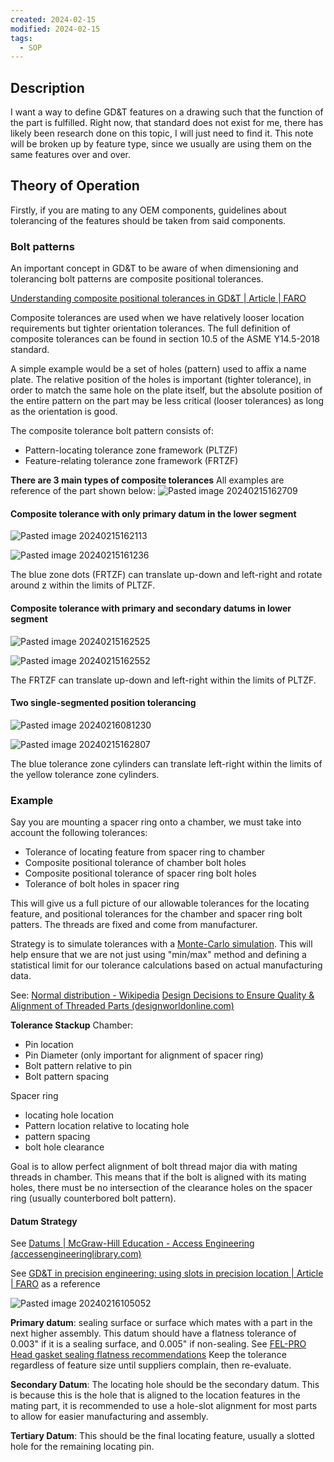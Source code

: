 ```yaml
---
created: 2024-02-15
modified: 2024-02-15
tags:
  - SOP
---
```

## Description 
I want a way to define GD&T features on a drawing such that the function of the part is fulfilled. Right now, that standard does not exist for me, there has likely been research done on this topic, I will just need to find it. This note will be broken up by feature type, since we usually are using them on the same features over and over. 

## Theory of Operation 
Firstly, if you are mating to any OEM components, guidelines about tolerancing of the features should be taken from said components. 

### Bolt patterns
An important concept in GD&T to be aware of when dimensioning and tolerancing bolt patterns are composite positional tolerances. 

[Understanding composite positional tolerances in GD&T | Article | FARO](https://www.faro.com/fr-FR/Resource-Library/Article/understanding-composite-positional-tolerances-in-gd-t)

Composite tolerances are used when we have relatively looser location requirements but tighter orientation tolerances. The full definition of composite tolerances can be found in section 10.5 of the ASME Y14.5-2018 standard. 

A simple example would be a set of holes (pattern) used to affix a name plate. The relative position of the holes is important (tighter tolerance), in order to match the same hole on the plate itself, but the absolute position of the entire pattern on the part may be less critical (looser tolerances) as long as the orientation is good.

The composite tolerance bolt pattern consists of:  
- Pattern-locating tolerance zone framework (PLTZF)
- Feature-relating tolerance zone framework (FRTZF)

**There are 3 main types of composite tolerances** 
All examples are reference of the part shown below:
![Pasted image 20240215162709](ATTACHMENTS/Pasted%20image%2020240215162709.png)

#### Composite tolerance with only primary datum in the lower segment

![Pasted image 20240215162113](ATTACHMENTS/Pasted%20image%2020240215162113.png)

![Pasted image 20240215161236](ATTACHMENTS/Pasted%20image%2020240215161236.png)

The blue zone dots (FRTZF) can translate up-down and left-right and rotate around z within the limits of PLTZF. 

#### Composite tolerance with primary and secondary datums in lower segment

![Pasted image 20240215162525](ATTACHMENTS/Pasted%20image%2020240215162525.png)

![Pasted image 20240215162552](ATTACHMENTS/Pasted%20image%2020240215162552.png)

The FRTZF can translate up-down and left-right within the limits of PLTZF. 

#### Two single-segmented position tolerancing

![Pasted image 20240216081230](ATTACHMENTS/Pasted%20image%2020240216081230.png)

![Pasted image 20240215162807](ATTACHMENTS/Pasted%20image%2020240215162807.png)

The blue tolerance zone cylinders can translate left-right within the limits of the yellow tolerance zone cylinders.

### Example
Say you are mounting a spacer ring onto a chamber, we must take into account the following tolerances: 
- Tolerance of locating feature from spacer ring to chamber
- Composite positional tolerance of chamber bolt holes 
- Composite positional tolerance of spacer ring bolt holes
- Tolerance of bolt holes in spacer ring

This will give us a full picture of our allowable tolerances for the locating feature, and positional tolerances for the chamber and spacer ring bolt patters. The threads are fixed and come from manufacturer. 

Strategy is to simulate tolerances with a [Monte-Carlo simulation](https://www.youtube.com/watch?v=HwVBi--mE4M). This will help ensure that we are not just using "min/max" method and defining a statistical limit for our tolerance calculations based on actual manufacturing data. 

See: 
[Normal distribution - Wikipedia](https://en.wikipedia.org/wiki/Normal_distribution)
[Design Decisions to Ensure Quality & Alignment of Threaded Parts (designworldonline.com)](https://www.designworldonline.com/design-decisions-to-ensure-quality-alignment-of-threaded-parts/)

**Tolerance Stackup**
Chamber: 
- Pin location
- Pin Diameter (only important for alignment of spacer ring)
- Bolt pattern relative to pin
- Bolt pattern spacing

Spacer ring
- locating hole location
- Pattern location relative to locating hole
- pattern spacing
- bolt hole clearance 

Goal is to allow perfect alignment of bolt thread major dia with mating threads in chamber. This means that if the bolt is aligned with its mating holes, there must be no intersection of the clearance holes on the spacer ring (usually counterbored bolt pattern).

#### Datum Strategy
See [Datums | McGraw-Hill Education - Access Engineering (accessengineeringlibrary.com)](https://www.accessengineeringlibrary.com/content/book/9781260453782/chapter/chapter4)

See [GD&T in precision engineering: using slots in precision location | Article | FARO](https://www.faro.com/en/Resource-Library/Article/gd-t-in-precision-engineering-using-slots-in-precision-location) as a reference

![Pasted image 20240216105052](ATTACHMENTS/Pasted%20image%2020240216105052.png)

**Primary datum**: sealing surface or surface which mates with a part in the next higher assembly. This datum should have a flatness tolerance of 0.003" if it is a sealing surface, and 0.005" if non-sealing. See [FEL-PRO Head gasket sealing flatness recommendations](https://www.felpro.com/technical/tecblogs/surface-finish.html) Keep the tolerance regardless of feature size until suppliers complain, then re-evaluate. 

**Secondary Datum**: The locating hole should be the secondary datum. This is because this is the hole that is aligned to the location features in the mating part, it is recommended to use a hole-slot alignment for most parts to allow for easier manufacturing and assembly. 

**Tertiary Datum**: This should be the final locating feature, usually a slotted hole for the remaining locating pin. 






